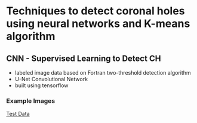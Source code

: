 # Techniques to detect coronal holes using neural networks and K-means algorithm

## CNN - Supervised Learning to Detect CH

* labeled image data based on Fortran two-threshold detection algorithm
* U-Net Convolutional Network 
* built using tensorflow

### Example Images

[Test Data](../img/chd)
